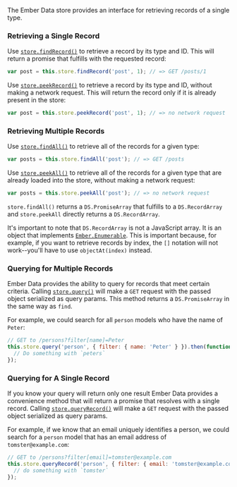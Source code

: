 The Ember Data store provides an interface for retrieving records of a single type.

### Retrieving a Single Record

Use [`store.findRecord()`](http://emberjs.com/api/data/classes/DS.Store.html#method_findRecord) to retrieve a record by its type and ID. This will return a promise that fulfills with the requested record:

```javascript
var post = this.store.findRecord('post', 1); // => GET /posts/1
```

Use [`store.peekRecord()`](http://emberjs.com/api/data/classes/DS.Store.html#method_peekRecord) to retrieve a record by its type and ID, without making a network request. This will return the record only if it is already present in the store:

```javascript
var post = this.store.peekRecord('post', 1); // => no network request
```

### Retrieving Multiple Records

Use [`store.findAll()`](http://emberjs.com/api/data/classes/DS.Store.html#method_findAll) to retrieve all of the records for a given type:

```javascript
var posts = this.store.findAll('post'); // => GET /posts
```

Use [`store.peekAll()`](http://emberjs.com/api/data/classes/DS.Store.html#method_peekAll) to retrieve all of the records for a given type that are already loaded into the store, without making a network request:

```javascript
var posts = this.store.peekAll('post'); // => no network request
```

`store.findAll()` returns a `DS.PromiseArray` that fulfills to a `DS.RecordArray` and `store.peekAll` directly returns a `DS.RecordArray`.

It's important to note that `DS.RecordArray` is not a JavaScript array. It is an object that implements [`Ember.Enumerable`](http://emberjs.com/api/classes/Ember.Enumerable.html). This is important because, for example, if you want to retrieve records by index, the `[]` notation will not work--you'll have to use `objectAt(index)` instead.

### Querying for Multiple Records

Ember Data provides the ability to query for records that meet certain criteria. Calling [`store.query()`](http://emberjs.com/api/data/classes/DS.Store.html#method_query) will make a `GET` request with the passed object serialized as query params. This method returns a `DS.PromiseArray` in the same way as `find`.

For example, we could search for all `person` models who have the name of `Peter`:

```javascript
// GET to /persons?filter[name]=Peter
this.store.query('person', { filter: { name: 'Peter' } }).then(function(peters) {
  // Do something with `peters`
});
```

### Querying for A Single Record

If you know your query will return only one result Ember Data provides a convenience method that will return a promise that resolves with a single record. Calling [`store.queryRecord()`](http://emberjs.com/api/data/classes/DS.Store.html#method_queryRecord) will make a `GET` request with the passed object serialized as query params.

For example, if we know that an email uniquely identifies a person, we could search for a `person` model that has an email address of `tomster@example.com`:

```javascript
// GET to /persons?filter[email]=tomster@example.com
this.store.queryRecord('person', { filter: { email: 'tomster@example.com' } }).then(function(tomster) {
  // do something with `tomster`
});
```